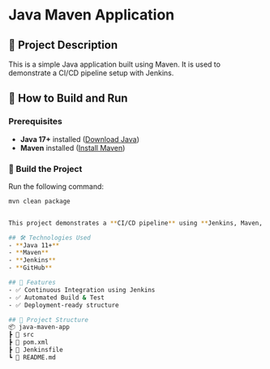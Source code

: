 
# Java Maven Application

## 📌 Project Description
This is a simple Java application built using Maven. It is used to demonstrate a CI/CD pipeline setup with Jenkins.

## 🚀 How to Build and Run

### Prerequisites
- **Java 17+** installed ([Download Java](https://adoptopenjdk.net/))
- **Maven** installed ([Install Maven](https://maven.apache.org/install.html))

### 🔧 Build the Project
Run the following command:
```sh
mvn clean package


This project demonstrates a **CI/CD pipeline** using **Jenkins, Maven, and GitHub**.  

## 🛠 Technologies Used  
- **Java 11+**  
- **Maven**  
- **Jenkins**  
- **GitHub**  

## 🚀 Features  
- ✅ Continuous Integration using Jenkins  
- ✅ Automated Build & Test  
- ✅ Deployment-ready structure  

## 📂 Project Structure  
📦 java-maven-app
┣ 📂 src
┣ 📜 pom.xml
┣ 📜 Jenkinsfile
┗ 📜 README.md
